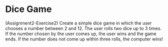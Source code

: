 # Dice Game
(Assignment2-Exercise2)
Create a simple dice game in which the user chooses a number between 2 and 12. The user rolls two dice up to 3 times. If the number chosen by the user comes up, the user wins and the game ends. If the number does not come up within three rolls, the computer wins!
